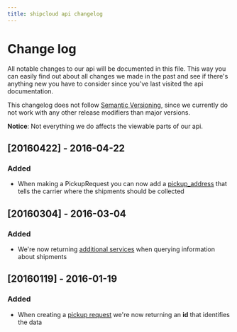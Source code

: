 ```yaml
---
title: shipcloud api changelog
---
```


# Change log
All notable changes to our api will be documented in this file. This way you can easily find out
about all changes we made in the past and see if there's anything new you have to consider since
you've last visited the api documentation.

This changelog does not follow [Semantic Versioning](http://semver.org/), since we currently do not
work with any other release modifiers than major versions.

**Notice**: Not everything we do affects the viewable parts of our api.

## [20160422] - 2016-04-22

### Added
- When making a PickupRequest you can now add a [pickup_address](https://developers.shipcloud.io/reference/#pickup-requests)
  that tells the carrier where the shipments should be collected

## [20160304] - 2016-03-04

### Added
- We're now returning [additional services](https://developers.shipcloud.io/recipes/#additional-services)
  when querying information about shipments

## [20160119] - 2016-01-19

### Added
- When creating a [pickup request](https://developers.shipcloud.io/reference/#pickup-requests)
  we're now returning an **id** that identifies the data
